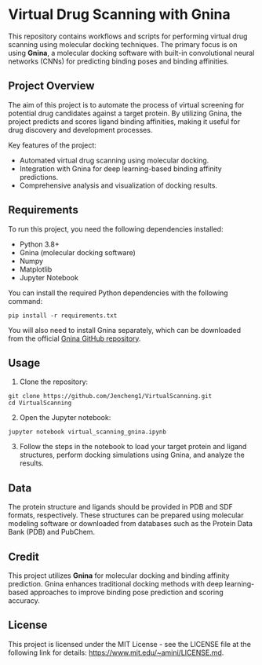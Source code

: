 
# Virtual Drug Scanning with Gnina

This repository contains workflows and scripts for performing virtual drug scanning using molecular docking techniques. The primary focus is on using **Gnina**, a molecular docking software with built-in convolutional neural networks (CNNs) for predicting binding poses and binding affinities.

## Project Overview

The aim of this project is to automate the process of virtual screening for potential drug candidates against a target protein. By utilizing Gnina, the project predicts and scores ligand binding affinities, making it useful for drug discovery and development processes.

Key features of the project:
- Automated virtual drug scanning using molecular docking.
- Integration with Gnina for deep learning-based binding affinity predictions.
- Comprehensive analysis and visualization of docking results.

## Requirements

To run this project, you need the following dependencies installed:

- Python 3.8+
- Gnina (molecular docking software)
- Numpy
- Matplotlib
- Jupyter Notebook

You can install the required Python dependencies with the following command:

```
pip install -r requirements.txt
```

You will also need to install Gnina separately, which can be downloaded from the official [Gnina GitHub repository](https://github.com/gnina/gnina).

## Usage

1. Clone the repository:

```
git clone https://github.com/Jencheng1/VirtualScanning.git
cd VirtualScanning
```

2. Open the Jupyter notebook:

```
jupyter notebook virtual_scanning_gnina.ipynb
```

3. Follow the steps in the notebook to load your target protein and ligand structures, perform docking simulations using Gnina, and analyze the results.

## Data

The protein structure and ligands should be provided in PDB and SDF formats, respectively. These structures can be prepared using molecular modeling software or downloaded from databases such as the Protein Data Bank (PDB) and PubChem.

## Credit

This project utilizes **Gnina** for molecular docking and binding affinity prediction. Gnina enhances traditional docking methods with deep learning-based approaches to improve binding pose prediction and scoring accuracy.

## License

This project is licensed under the MIT License - see the LICENSE file at the following link for details: https://www.mit.edu/~amini/LICENSE.md.
